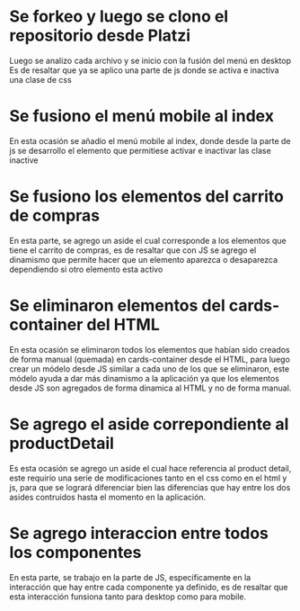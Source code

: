 # Se forkeo y luego se clono el repositorio desde Platzi
Luego se analizo cada archivo y se inicio con la fusión del menú en desktop
Es de resaltar que ya se aplico una parte de js donde se activa e inactiva una clase de css

# Se fusiono el menú mobile al index 
En esta ocasión se añadio el menú mobile al index, donde desde la parte de js se
desarrollo el elemento que permitiese activar e inactivar las clase inactive

# Se fusiono los elementos del carrito de compras
En esta parte, se agrego un aside el cual corresponde a los elementos que tiene
el carrito de compras, es de resaltar que con JS se agrego el dinamismo que
permite hacer que un elemento aparezca o desaparezca dependiendo si otro elemento
esta activo

# Se eliminaron elementos del cards-container del HTML 
En esta ocasión se eliminaron todos los elementos que habían sido creados de forma
manual (quemada) en cards-container desde el HTML, para luego crear un módelo desde 
JS similar a cada uno de los que se eliminaron, este módelo ayuda a dar más dinamismo
a la aplicación ya que los elementos desde JS son agregados de forma dinamica al HTML 
y no de forma manual.

# Se agrego el aside correpondiente al productDetail
Es esta ocasión se agrego un aside el cual hace referencia al product detail, este
requirío una serie de modificaciones tanto en el css como en el html y js, para que
se logrará diferenciar bien las diferencias que hay entre los dos asides contruidos
hasta el momento en la aplicación.

# Se agrego interaccion entre todos los componentes
En esta parte, se trabajo en la parte de JS, especificamente en la interacción que
hay entre cada componente ya definido, es de resaltar que esta interacción funsiona
tanto para desktop como para mobile.
